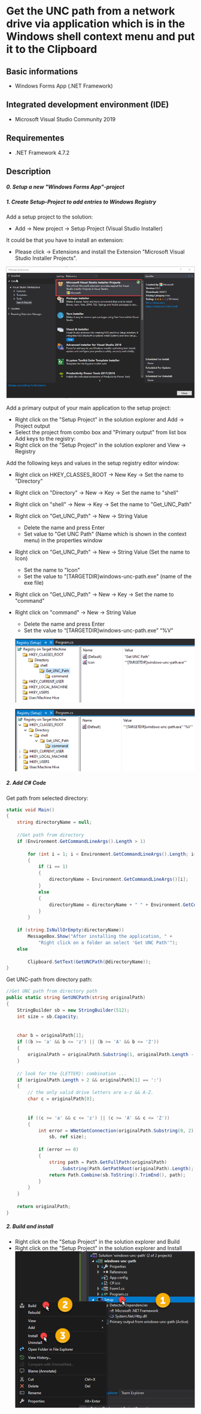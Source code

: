 # Get the UNC path from a network drive via application which is in the Windows shell context menu and put it to the Clipboard

## Basic informations
- Windows Forms App (.NET Framework)

## Integrated development environment (IDE)
- Microsoft Visual Studio Community 2019

## Requirementes 
- .NET Framework 4.7.2


## Description
##### 0. Setup a new "Windows Forms App"-project
##### 1. Create Setup-Project to add entries to Windows Registry
Add a setup project to the solution:
- Add → New project → Setup Project (Visual Studio Installer)

It could be that you have to install an extension:
- Please click → Extensions and install the Extension "Microsoft Visual Studio Installer Projects".

[![](images/installer.png)](https://github.com/LuminiCode/windows-unc-path/blob/master/images/installer.png)

Add a primary output of your main application to the setup project:
- Right click on the "Setup Project" in the solution explorer and Add → Project output
- Select the project from combo box and "Primary output" from list box
Add keys to the registry:
- Right click on the "Setup Project" in the solution explorer and View → Registry

Add the following keys and values in the setup registry editor window:
- Right click on HKEY_CLASSES_ROOT → New Key → Set the name to "Directory"
- Right click on "Directory" → New → Key → Set the name to "shell"
- Right click on "shell" → New → Key → Set the name to "Get_UNC_Path"
- Right click on "Get_UNC_Path" → New → String Value
  - Delete the name and press Enter
  - Set value to "Get UNC Path" (Name which is shown in the context menu) in the properties window
- Right click on "Get_UNC_Path" → New →  String Value (Set the name to Icon)
  - Set the name to "Icon"
  - Set the value to "[TARGETDIR]windows-unc-path.exe" (name of the exe file)
- Right click on "Get_UNC_Path" → New → Key → Set the name to "command"
- Right click on "command" → New → String Value 
  - Delete the name and press Enter
  -	Set the value to “[TARGETDIR]windows-unc-path.exe” “%V"
  
  [![](images/registry_3.png)](https://github.com/LuminiCode/windows-unc-path/blob/master/images/registry_3.png)
  
    [![](images/registry_2.png)](https://github.com/LuminiCode/windows-unc-path/blob/master/images/registry_2.png)

##### 2. Add C# Code

Get path from selected directory:
```csharp
static void Main()
{
    string directoryName = null;

    //Get path from directory
    if (Environment.GetCommandLineArgs().Length > 1)

        for (int i = 1; i < Environment.GetCommandLineArgs().Length; i++)
        {
            if (i == 1)
            {
                directoryName = Environment.GetCommandLineArgs()[i];
            }
            else
            {
                directoryName = directoryName + " " + Environment.GetCommandLineArgs()[i];
            }
        }

    if (string.IsNullOrEmpty(directoryName))
        MessageBox.Show("After installing the application, " +
            "Right click on a folder an select 'Get UNC Path'");
    else

        Clipboard.SetText(GetUNCPath(@directoryName));
}
```

Get UNC-path from directory path:

```csharp
//Get UNC path from directory path
public static string GetUNCPath(string originalPath)
{
    StringBuilder sb = new StringBuilder(512);
    int size = sb.Capacity;


    char b = originalPath[1];
    if ((b >= 'a' && b <= 'z') || (b >= 'A' && b <= 'Z'))
    {
        originalPath = originalPath.Substring(1, originalPath.Length - 1);
    }

    // look for the {LETTER}: combination ...
    if (originalPath.Length > 2 && originalPath[1] == ':')
    {
        // the only valid drive letters are a-z && A-Z.
        char c = originalPath[0];


        if ((c >= 'a' && c <= 'z') || (c >= 'A' && c <= 'Z'))
        {
            int error = WNetGetConnection(originalPath.Substring(0, 2),
                sb, ref size);

            if (error == 0)
            {
                string path = Path.GetFullPath(originalPath)
                    .Substring(Path.GetPathRoot(originalPath).Length);
                return Path.Combine(sb.ToString().TrimEnd(), path);
            }
        }
    }

    return originalPath;
}
```
##### 2. Build and install

- Right click on the "Setup Project" in the solution explorer and Build
- Right click on the "Setup Project" in the solution explorer and Install
[![](images/install.png)](https://github.com/LuminiCode/windows-unc-path/blob/master/images/install.png)
